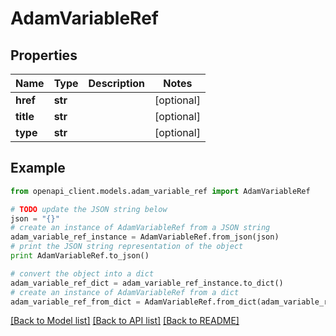 # AdamVariableRef


## Properties
Name | Type | Description | Notes
------------ | ------------- | ------------- | -------------
**href** | **str** |  | [optional] 
**title** | **str** |  | [optional] 
**type** | **str** |  | [optional] 

## Example

```python
from openapi_client.models.adam_variable_ref import AdamVariableRef

# TODO update the JSON string below
json = "{}"
# create an instance of AdamVariableRef from a JSON string
adam_variable_ref_instance = AdamVariableRef.from_json(json)
# print the JSON string representation of the object
print AdamVariableRef.to_json()

# convert the object into a dict
adam_variable_ref_dict = adam_variable_ref_instance.to_dict()
# create an instance of AdamVariableRef from a dict
adam_variable_ref_from_dict = AdamVariableRef.from_dict(adam_variable_ref_dict)
```
[[Back to Model list]](../README.md#documentation-for-models) [[Back to API list]](../README.md#documentation-for-api-endpoints) [[Back to README]](../README.md)


